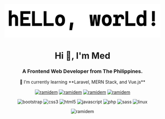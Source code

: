 ![image](https://github.com/ramidem/ramidem/blob/master/hello_github.gif)

<h1 align="center">Hi 👋, I'm Med</h1>
<h3 align="center">A Frontend Web Developer from The Philippines.</h3>

<p align="center">
🌱 I’m currently learning **Laravel, MERN Stack, and Vue.js**
</p>

<p align="center">
  <a href="https://codepen.io/ramidem" target="blank"><img align="center" src="https://cdn.jsdelivr.net/npm/simple-icons@3.0.1/icons/codepen.svg" alt="ramidem" height="20" width="20" /></a>
  <a href="https://twitter.com/ramidem" target="blank"><img align="center" src="https://cdn.jsdelivr.net/npm/simple-icons@3.0.1/icons/twitter.svg" alt="ramidem" height="20" width="20" /></a>
  <a href="https://linkedin.com/in/ramidem" target="blank"><img align="center" src="https://cdn.jsdelivr.net/npm/simple-icons@3.0.1/icons/linkedin.svg" alt="ramidem" height="20" width="20" /></a>
  <a href="https://instagram.com/ramidem" target="blank"><img align="center" src="https://cdn.jsdelivr.net/npm/simple-icons@3.0.1/icons/instagram.svg" alt="ramidem" height="20" width="20" /></a>
</p>

<p align="center">
  <img src="https://devicons.github.io/devicon/devicon.git/icons/bootstrap/bootstrap-plain.svg" alt="bootstrap" width="20" height="20"/>
  <img src="https://devicons.github.io/devicon/devicon.git/icons/css3/css3-original-wordmark.svg" alt="css3" width="20" height="20"/>
  <img src="https://devicons.github.io/devicon/devicon.git/icons/html5/html5-original-wordmark.svg" alt="html5" width="20" height="20"/>
  <img src="https://devicons.github.io/devicon/devicon.git/icons/javascript/javascript-original.svg" alt="javascript" width="20" height="20"/>
  <img src="https://devicons.github.io/devicon/devicon.git/icons/php/php-original.svg" alt="php" width="20" height="20"/>
  <img src="https://devicons.github.io/devicon/devicon.git/icons/sass/sass-original.svg" alt="sass" width="20" height="20"/>
  <img src="https://devicons.github.io/devicon/devicon.git/icons/linux/linux-original.svg" alt="linux" width="20" height="20"/>
</p>

<p align="center">
  <img src="https://komarev.com/ghpvc/?username=ramidem&color=grey&style=flat-square" alt="ramidem" />
</p>
